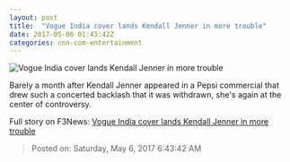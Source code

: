 ```yaml
---
layout: post
title:  "Vogue India cover lands Kendall Jenner in more trouble"
date: 2017-05-06 01:43:42Z
categories: cnn-com-entertainment
---
```


![Vogue India cover lands Kendall Jenner in more trouble](http://i2.cdn.cnn.com/cnnnext/dam/assets/170505125559-tease-only-kendall-jenner-india-cover-super-tease.jpg)

Barely a month after Kendall Jenner appeared in a Pepsi commercial that drew such a concerted backlash that it was withdrawn, she's again at the center of controversy.


Full story on F3News: [Vogue India cover lands Kendall Jenner in more trouble](http://www.f3nws.com/n/c2bQDF)

> Posted on: Saturday, May 6, 2017 6:43:42 AM
